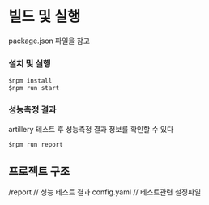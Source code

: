 
# 빌드 및 실행

package.json 파일을 참고

### 설치 및 실행

    $npm install
    $npm run start

### 성능측정 결과

artillery 테스트 후 성능측정 결과 정보를 확인할 수 있다

    $npm run report

## 프로젝트 구조

/report    // 성능 테스트 결과
config.yaml    // 테스트관련 설정파일
